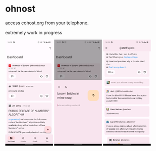 # ohnost

access cohost.org from your telephone. 

extremely work in progress

<img src="bonus/images/s1.png" width="30%" />
<img src="bonus/images/s2.png" width="30%" />
<img src="bonus/images/s3.png" width="30%" />
